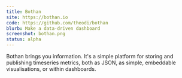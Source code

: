 ```yaml
---
title: Bothan
site: https://bothan.io
code: https://github.com/theodi/bothan
blurb: Make a data-driven dashboard
screenshot: bothan.png
status: alpha
---
```


Bothan brings you information. It's a simple platform for storing and publishing timeseries metrics, both as JSON, as simple, embeddable visualisations, or within dashboards. 
